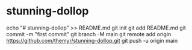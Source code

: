 # stunning-dollop
echo "# stunning-dollop" >> README.md
git init
git add README.md
git commit -m "first commit"
git branch -M main
git remote add origin https://github.com/themyr/stunning-dollop.git
git push -u origin main
